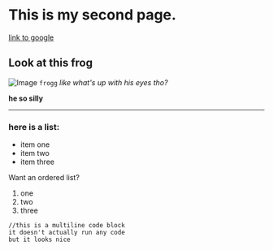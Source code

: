 # This is my second page.

[link to google](https://google.com)

## Look at this frog
![Image](https://www.nhm.ac.uk/content/dam/nhmwww/discover/frog-eyes-evolution/frog-eyes-chubby-frog-flower-full-width.jpg)
`frogg`
*like what's up with his eyes tho?*

**he so silly**
***
### here is a list:
* item one
* item two
* item three

Want an ordered list?
1. one
2. two
3. three

```
//this is a multiline code block
it doesn't actually run any code
but it looks nice
```
